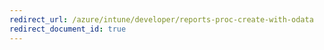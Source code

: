 ```yaml
---
redirect_url: /azure/intune/developer/reports-proc-create-with-odata
redirect_document_id: true
---
```

